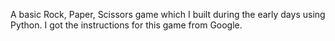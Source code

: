 A basic Rock, Paper, Scissors game which I built during the early days using Python. I got the instructions for this game from Google.
